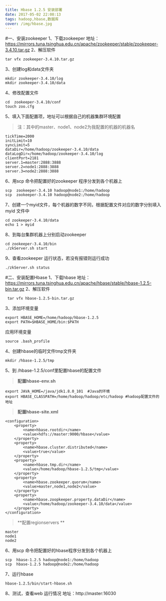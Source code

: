 ```yaml
---
title: Hbase 1.2.5 安装部署
date: 2017-05-02 22:08:13
tags: hadoop,hbase,数据库
cover: /img/hbase.jpg
---
```


#一、安装zookeeper
1、下载zookeeper 
地址：https://mirrors.tuna.tsinghua.edu.cn/apache/zookeeper/stable/zookeeper-3.4.10.tar.gz
2、解压软件 
```
tar vfx zookeeper-3.4.10.tar.gz
```
3、创建log和data文件夹

```
mkdir zookeeper-3.4.10/log
mkdir zookeeper-3.4.10/data
```
4、修改配置文件

```
cd  zookeeper-3.4.10/conf
touch zoo.cfg
```

5、填入下面配置项，地址可以根据自己的机器集群环境配置 

> 注：其中的master、node1、node2为我配置的机器的机器名

```
tickTime=2000
initLimit=10
syncLimit=5
dataDir=/home/hadoop/zookeeper-3.4.10/data
dataLogDir=/home/hadoop/zookeeper-3.4.10/log
clientPort=2181
server.1=master:2888:3888
server.2=node1:2888:3888
server.3=node2:2888:3888
```


6、用scp 命令把配置好的zookeeper 程序分发到各个机器上

```
scp  zookeeper-3.4.10 hadoop@node1:/home/hadoop
scp  zookeeper-3.4.10 hadoop@node2:/home/hadoop
```
7、创建一个myid文件，每个机器的数字不同，根据配置文件对应的数字分别填入myid 文件中
```
cd zookeeper-3.4.10/data
echo 1 > myid
```

8、到每台集群机器上分别启动zookeeper

```
cd zookeeper-3.4.10/bin
./zkServer.sh start
```
9、查看zookeeper 运行状态，若没有报错则运行成功

```
./zkServer.sh status
```
#二、安装配置Hbase
1、下载hbase
地址：https://mirrors.tuna.tsinghua.edu.cn/apache/hbase/stable/hbase-1.2.5-bin.tar.gz
2、解压软件

```
 tar vfx hbase-1.2.5-bin.tar.gz 
```

3、添加环境变量

```
export HBASE_HOME=/home/hadoop/hbase-1.2.5
export PATH=$HBASE_HOME/bin:$PATH
```
应用环境变量

```
source .bash_profile
```
4、创建hbase的临时文件tmp文件夹

```
mkdir /hbase-1.2.5/tmp
```

5、到 /hbase-1.2.5/conf里配置hbase的配置文件



> **配置hbase-env.sh**

```
export JAVA_HOME=/java/jdk1.8.0_101  #Java的环境
export HBASE_CLASSPATH=/home/hadoop/hadoop/etc/hadoop #hadoop配置文件的地址
```

> **配置hbase-site.xml**

```
<configuration>
	<property>
		<name>hbase.rootdir</name>
		<value>hdfs://master:9000/hbase</value>
	</property>
	<property>
		<name>hbase.cluster.distributed</name>
		<value>true</value>
	</property>
	<property>
		<name>hbase.tmp.dir</name>
		<value>/home/hadoop/hbase-1.2.5/tmp</value>
	</property>
	<property>
		<name>hbase.zookeeper.quorum</name>
		<value>master,node1,node2</value>
	</property>
	<property>
		<name>hbase.zoopkeeper.property.dataDir</name>
		<value>/home/hadoop/zookeeper-3.4.10/data</value>
	</property>
</configuration>
```

> **配置regionservers **

```
master
node1
node2
```
6、用scp 命令把配置好的hbase程序分发到各个机器上

```
scp  hbase-1.2.5 hadoop@node1:/home/hadoop
scp  hbase-1.2.5 hadoop@node2:/home/hadoop
```

7、运行hbase

```
hbase-1.2.5/bin/start-hbase.sh 
```

8、测试，查看web 运行情况
地址：http://master:16030





